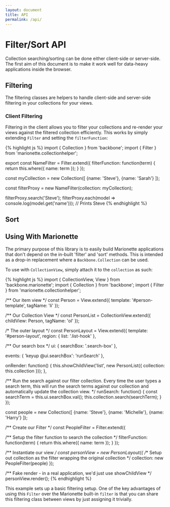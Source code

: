 ```yaml
---
layout: document
title: API
permalink: /api/
---
```


# Filter/Sort API

Collection searching/sorting can be done either client-side or server-side. The
first aim of this document is to make it work well for data-heavy applications
inside the browser.

## Filtering

The filtering classes are helpers to handle client-side and server-side 
filtering in your collections for your views.

### Client Filtering

Filtering in the client allows you to filter your collections and re-render your
views against the filtered collection efficiently. This works by simply 
extending `Filter` and setting the `filterFunction`:

{% highlight js %}
import { Collection } from 'backbone';
import { Filter } from 'marionette.collectionhelper';

export const NameFilter = Filter.extend({
  filterFunction: function(term) {
    return this.where({
      name: term
    });
  }
});

const myCollection = new Collection([
  {name: 'Steve'}, {name: 'Sarah'}
]);

const filterProxy = new NameFilter(collection: myCollection);

filterProxy.search('Steve');
filterProxy.each(model => console.log(model.get('name')));
// Prints Steve
{% endhighlight %}

## Sort

## Using With Marionette

The primary purpose of this library is to easily build Marionette applications
that don't depend on the in-built 'filter' and 'sort' methods. This is intended
as a drop-in replacement where a `Backbone.Collection` can be used.

To use with `CollectionView`, simply attach it to the `collection` as such:

{% highlight js %}
import { CollectionView, View } from 'backbone.marionette';
import { Collection } from 'backbone';
import { Filter } from 'marionette.collectionhelper';

/** Our item view */
const Person = View.extend({
  template: '#person-template',
  tagName: 'li'
});

/** Our Collection View */
const PersonList = CollectionView.extend({
  childView: Person,
  tagName: 'ol'
});

/* The outer layout */
const PersonLayout = View.extend({
  template: '#person-layout',
  region: {
    list: '.list-hook'
  },

  /** Our search box */
  ui: {
    searchBox: '.search-box'
  },

  events: {
    'keyup @ui.searchBox': 'runSearch'
  },

  onRender: function() {
    this.showChildView('list', new PersonList({
      collection: this.collection
    }));
  },

  /** Run the search against our filter collection. Every time the user types a
      search term, this will run the search terms against our collection and 
      automatically update the collection view. 
  */
  runSearch: function() {
    const searchTerm = this.ui.searchBox.val();
    this.collection.search(searchTerm);
  }
});

const people = new Collection([
  {name: 'Steve'}, {name: 'Michelle'}, {name: 'Harry'}
]);

/** Create our Filter */
const PeopleFilter = Filter.extend({

  /** Setup the filter function to search the collection */
  filterFunction: function(term) {
    return this.where({
      name: term
    });
  }
});

/** Instantiate our view */
const personView = new PersonLayout({
  /** Setup out collection as the filter wrapping the original collection */
  collection: new PeopleFilter(people)
});

/** Fake render - in a real application, we'd just use showChildView */
personView.render();
{% endhighlight %}

This example sets up a basic filtering setup. One of the key advantages of using
this `Filter` over the Marionette built-in `filter` is that you can share this
filtering class between views by just assigning it trivially.